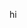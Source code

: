 hi


<!---
baguspanjisat/baguspanjisat is a ✨ special ✨ repository because its `README.md` (this file) appears on your GitHub profile.
You can click the Preview link to take a look at your changes.
--->
